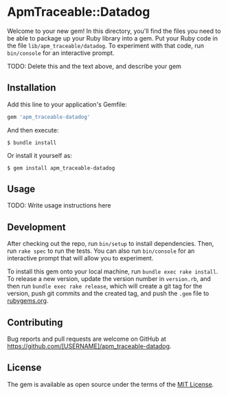 # ApmTraceable::Datadog

Welcome to your new gem! In this directory, you'll find the files you need to be able to package up your Ruby library into a gem. Put your Ruby code in the file `lib/apm_traceable/datadog`. To experiment with that code, run `bin/console` for an interactive prompt.

TODO: Delete this and the text above, and describe your gem

## Installation

Add this line to your application's Gemfile:

```ruby
gem 'apm_traceable-datadog'
```

And then execute:

    $ bundle install

Or install it yourself as:

    $ gem install apm_traceable-datadog

## Usage

TODO: Write usage instructions here

## Development

After checking out the repo, run `bin/setup` to install dependencies. Then, run `rake spec` to run the tests. You can also run `bin/console` for an interactive prompt that will allow you to experiment.

To install this gem onto your local machine, run `bundle exec rake install`. To release a new version, update the version number in `version.rb`, and then run `bundle exec rake release`, which will create a git tag for the version, push git commits and the created tag, and push the `.gem` file to [rubygems.org](https://rubygems.org).

## Contributing

Bug reports and pull requests are welcome on GitHub at https://github.com/[USERNAME]/apm_traceable-datadog.

## License

The gem is available as open source under the terms of the [MIT License](https://opensource.org/licenses/MIT).
